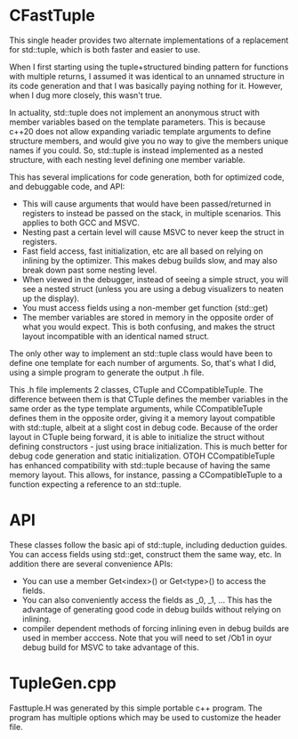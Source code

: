# CFastTuple

This single header provides two alternate implementations of a replacement for std::tuple, which is both faster and easier to use.

When I first starting using the tuple+structured binding pattern for functions with multiple returns, I assumed it was identical to an unnamed structure in
its code generation and that I was basically paying nothing for it. However, when I dug more closely, this wasn't true.

In actuality, std::tuple does not implement an anonymous struct with member variables based on the template parameters. This is because c++20 does not allow 
expanding variadic template arguments to define structure members, and would give you no way to give the members unique names if you could. So, std::tuple is instead 
implemented as a nested structure, with each nesting level defining one member variable.

This has several implications for code generation, both for optimized code, and debuggable code, and API:
- This will cause arguments that would have been passed/returned in registers to instead be passed on the stack, in multiple scenarios. This applies to both GCC and MSVC.
- Nesting past a certain level will cause MSVC to never keep the struct in registers.
- Fast field access, fast initialization, etc are all based on relying on inlining by the optimizer. This makes debug builds slow, and may also break down past some nesting level.
- When viewed in the debugger, instead of seeing a simple struct, you will see a nested struct (unless you are using a debug visualizers to neaten up the display).
- You must access fields using a non-member get function (std::get)
- The member variables are stored in memory in the opposite order of what you would expect. This is both confusing, and makes the struct layout incompatible with an identical named struct.

The only other way to implement an std::tuple class would have been to define one template for each number of arguments. So, that's what I did, using a simple 
program to generate the output .h file.

This .h file implements 2 classes, CTuple and CCompatibleTuple. The difference between them is that CTuple defines the member variables in the same order as the type
template arguments, while CCompatibleTuple defines them in the opposite order, giving it a memory layout compatible with std::tuple, albeit at a slight cost in debug code. Because of
the order layout in CTuple being forward, it is able to initialize the struct without defining constructors - just using brace initialization. This is much better for debug code generation 
and static initialization. OTOH CCompatibleTuple has enhanced compatibility with std::tuple because of having the same memory layout. This allows, for instance, passing a CCompatibleTuple
to a function expecting a reference to an std::tuple.

# API
   These classes follow the basic api of std::tuple, including deduction guides. You can access fields using std::get, construct them the same way, etc. In addition there are several convenience APIs:
   
   - You can use a member Get\<index\>() or Get\<type\>() to access the fields.
  - You can also conveniently access the fields as _0, _1, ...  This has the advantage of generating good code in debug builds without relying on inlining.
  - compiler dependent methods of forcing inlining even in debug builds are used in member acccess. Note that you will need to set /Ob1 in oyur debug build for MSVC to take advantage of this.
  
# TupleGen.cpp
   Fasttuple.H was generated by this simple portable c++ program. The program has multiple options which may be used to customize the header file.
  
